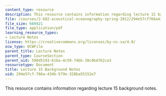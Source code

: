 ```yaml
---
content_type: resource
description: This resource contains information regarding lecture 15 background notes.
file: /courses/2-682-acoustical-oceanography-spring-2012/294e57cf766a434b579e328ba55152e7_MIT2_682S12_bglec15.pdf
file_size: 669421
file_type: application/pdf
learning_resource_types:
- Lecture Notes
license: https://creativecommons.org/licenses/by-nc-sa/4.0/
ocw_type: OCWFile
parent_title: Lecture Notes
parent_type: CourseSection
parent_uid: 590d5193-61ba-4c59-74bb-38c0b4762ca3
resourcetype: Document
title: Lecture 15 Background Notes
uid: 294e57cf-766a-434b-579e-328ba55152e7
---
```

This resource contains information regarding lecture 15 background notes.